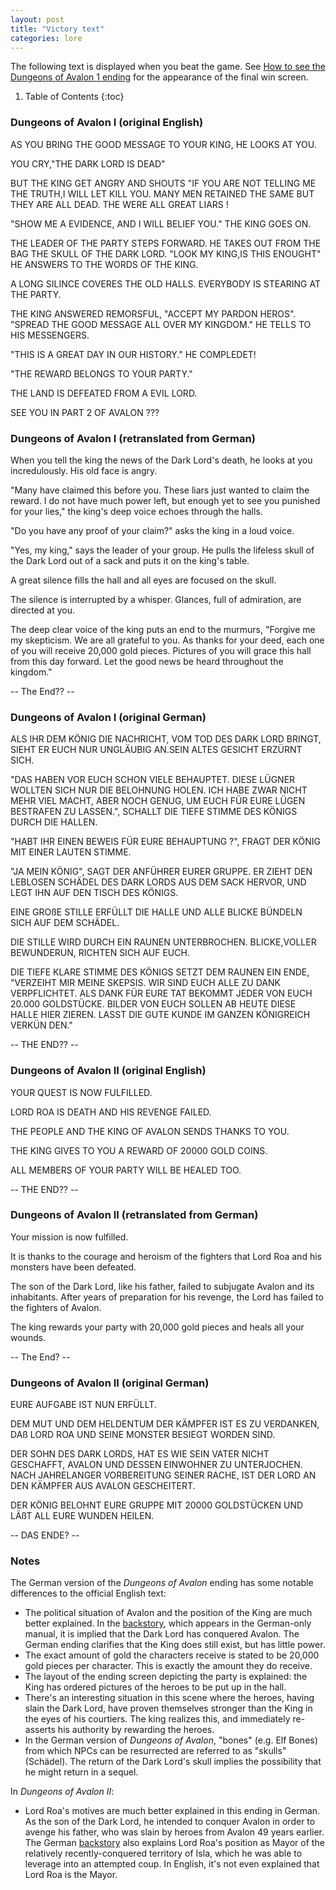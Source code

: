 ```yaml
---
layout: post
title: "Victory text"
categories: lore
---
```


The following text is displayed when you beat the game. See
[How to see the Dungeons of Avalon 1 ending](../secrets/doa1-ending.html)
for the appearance of the final win screen.

1. Table of Contents
{:toc}

### Dungeons of Avalon I (original English)

AS YOU BRING THE GOOD MESSAGE TO YOUR KING, HE
LOOKS AT YOU.

YOU CRY,"THE DARK LORD IS DEAD"

BUT THE KING GET ANGRY AND SHOUTS "IF YOU ARE NOT
TELLING ME THE TRUTH,I WILL LET KILL YOU. MANY MEN
RETAINED THE SAME BUT THEY ARE ALL DEAD. THE WERE
ALL GREAT LIARS !

"SHOW ME A EVIDENCE, AND I WILL BELIEF YOU." THE
KING GOES ON.

THE LEADER OF THE PARTY STEPS FORWARD. HE TAKES
OUT FROM THE BAG THE SKULL OF THE DARK LORD.
"LOOK MY KING,IS THIS ENOUGHT" HE ANSWERS TO THE
WORDS OF THE KING.

A LONG SILINCE COVERES THE OLD HALLS. EVERYBODY IS
STEARING AT THE PARTY.

THE KING ANSWERED REMORSFUL, "ACCEPT MY PARDON
HEROS". "SPREAD THE GOOD MESSAGE ALL OVER MY
KINGDOM." HE TELLS TO HIS MESSENGERS.

"THIS IS A GREAT DAY IN OUR HISTORY." HE
COMPLEDET!

"THE REWARD BELONGS TO YOUR PARTY."

THE LAND IS DEFEATED FROM A EVIL LORD.

SEE YOU IN PART 2 OF AVALON ???

### Dungeons of Avalon I (retranslated from German)

When you tell the king the news of the Dark Lord's death, he looks at you
incredulously. His old face is angry.

"Many have claimed this before you. These liars just wanted to claim the reward.
I do not have much power left, but enough yet to see you punished for your
lies," the king's deep voice echoes through the halls.

"Do you have any proof of your claim?" asks the king in a loud voice.

"Yes, my king," says the leader of your group. He pulls the lifeless skull of
the Dark Lord out of a sack and puts it on the king's table.

A great silence fills the hall and all eyes are focused on the skull.

The silence is interrupted by a whisper. Glances, full of admiration, are
directed at you.

The deep clear voice of the king puts an end to the murmurs, "Forgive me my
skepticism. We are all grateful to you. As thanks for your deed, each one of
you will receive 20,000 gold pieces. Pictures of you will grace this hall from
this day forward. Let the good news be heard throughout the kingdom."

 -- The End?? --

### Dungeons of Avalon I (original German)

ALS IHR DEM K&Ouml;NIG DIE NACHRICHT, VOM TOD DES DARK LORD BRINGT, SIEHT ER EUCH NUR
UNGL&Auml;UBIG AN.SEIN ALTES GESICHT ERZ&Uuml;RNT SICH.

"DAS HABEN VOR EUCH SCHON VIELE BEHAUPTET. DIESE L&Uuml;GNER WOLLTEN SICH NUR DIE
BELOHNUNG HOLEN. ICH HABE ZWAR NICHT MEHR VIEL MACHT, ABER NOCH GENUG, UM EUCH
F&Uuml;R EURE L&Uuml;GEN BESTRAFEN ZU LASSEN.", SCHALLT DIE TIEFE STIMME DES K&Ouml;NIGS DURCH
DIE HALLEN.

"HABT IHR EINEN BEWEIS F&Uuml;R EURE BEHAUPTUNG ?", FRAGT DER K&Ouml;NIG MIT EINER LAUTEN
STIMME.

"JA MEIN K&Ouml;NIG", SAGT DER ANF&Uuml;HRER EURER GRUPPE. ER ZIEHT DEN LEBLOSEN SCH&Auml;DEL
DES DARK LORDS AUS DEM SACK HERVOR, UND LEGT IHN AUF DEN TISCH DES K&Ouml;NIGS.

EINE GRO&szlig;E STILLE ERF&Uuml;LLT DIE HALLE UND ALLE BLICKE B&Uuml;NDELN SICH AUF DEM
SCH&Auml;DEL.

DIE STILLE WIRD DURCH EIN RAUNEN UNTERBROCHEN. BLICKE,VOLLER BEWUNDERUN, RICHTEN
SICH AUF EUCH.

DIE TIEFE KLARE STIMME DES K&Ouml;NIGS SETZT DEM RAUNEN EIN ENDE, "VERZEIHT MIR MEINE
SKEPSIS. WIR SIND EUCH ALLE ZU DANK VERPFLICHTET. ALS DANK F&Uuml;R EURE TAT BEKOMMT
JEDER VON EUCH 20.000 GOLDST&Uuml;CKE. BILDER VON EUCH SOLLEN AB HEUTE DIESE HALLE
HIER ZIEREN. LASST DIE GUTE KUNDE IM GANZEN K&Ouml;NIGREICH VERK&Uuml;N DEN."

 -- THE END?? --

### Dungeons of Avalon II (original English)

YOUR QUEST IS NOW FULFILLED.

LORD ROA IS DEATH AND HIS REVENGE FAILED.

THE PEOPLE AND THE KING OF AVALON SENDS THANKS TO
YOU.

THE KING GIVES TO YOU A REWARD OF 20000 GOLD COINS.

ALL MEMBERS OF YOUR PARTY WILL BE HEALED TOO.

 -- THE END?? --

### Dungeons of Avalon II (retranslated from German)

Your mission is now fulfilled.

It is thanks to the courage and heroism of the fighters that Lord Roa and his
monsters have been defeated.

The son of the Dark Lord, like his father, failed to subjugate Avalon and its
inhabitants. After years of preparation for his revenge, the Lord has failed to
the fighters of Avalon.

The king rewards your party with 20,000 gold pieces and heals all your wounds.

 -- The End? --

### Dungeons of Avalon II (original German)

EURE AUFGABE IST NUN ERF&Uuml;LLT.

DEM MUT UND DEM HELDENTUM DER K&Auml;MPFER IST ES ZU
VERDANKEN, DAß LORD ROA UND SEINE MONSTER BESIEGT
WORDEN SIND.

DER SOHN DES DARK LORDS, HAT ES WIE SEIN VATER
NICHT GESCHAFFT, AVALON UND DESSEN EINWOHNER ZU
UNTERJOCHEN.  NACH JAHRELANGER VORBEREITUNG SEINER
RACHE, IST DER LORD AN DEN K&Auml;MPFER AUS AVALON
GESCHEITERT.

DER K&Ouml;NIG BELOHNT EURE GRUPPE MIT 20000
GOLDST&Uuml;CKEN UND L&Auml;ßT ALL EURE WUNDEN HEILEN.

 -- DAS ENDE? --

### Notes

The German version of the _Dungeons of Avalon_ ending has some notable
differences to the official English text:

* The political situation of Avalon and the position of the King are much better
  explained. In the [backstory](../lore/doa1-backstory.html), which appears in
  the German-only manual, it is implied that the Dark Lord has conquered Avalon.
  The German ending clarifies that the King does still exist, but has little
  power.
* The exact amount of gold the characters receive is stated to be 20,000 gold
  pieces per character. This is exactly the amount they do receive.
* The layout of the ending screen depicting the party is explained:
  the King has ordered pictures of the heroes to be put up in the hall.
* There's an interesting situation in this scene where the heroes, having slain
  the Dark Lord, have proven themselves stronger than the King in the eyes of
  his courtiers. The king realizes this, and immediately re-asserts his
  authority by rewarding the heroes.
* In the German version of _Dungeons of Avalon_, "bones" (e.g. Elf Bones) from
  which NPCs can be resurrected are referred to as "skulls" (Sch&auml;del). The
  return of the Dark Lord's skull implies the possibility that he might return
  in a sequel.

In _Dungeons of Avalon II_:

* Lord Roa's motives are much better explained in this ending in German. As the
  son of the Dark Lord, he intended to conquer Avalon in order to avenge his
  father, who was slain by heroes from Avalon 49 years earlier. The German
  [backstory](../lore/doa2-backstory.html) also explains Lord Roa's position as
  Mayor of the relatively recently-conquered territory of Isla, which he was
  able to leverage into an attempted coup. In English, it's not even explained
  that Lord Roa is the Mayor.
